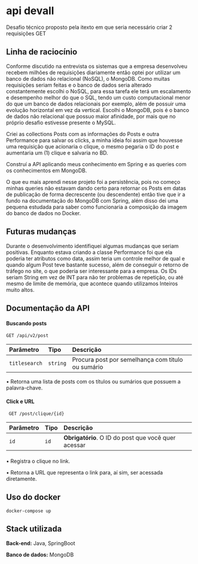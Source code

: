 
# api devall

Desafio técnico proposto pela itexto em que seria necessário criar 2 requisições GET


## Linha de raciocínio

Conforme discutido na entrevista os sistemas que a empresa desenvolveu recebem milhões de requisições diariamente então
optei por utilizar um banco de dados não relacional (NoSQL), o MongoDB. Como muitas
requisições seriam feitas e o banco de dados seria alterado constantemente escolhi o
NoSQL, para essa tarefa ele terá um escalamento e desempenho melhor do que o SQL, tendo
um custo computacional menor do que um banco de dados relacionais por exemplo, 
além de possuir uma evolução horizontal em vez da vertical. Escolhi o MongoDB, 
pois é o banco de dados 
não relacional que possuo maior afinidade, por mais que no próprio desafio estivesse
presente o MySQL.

Criei as collections Posts com as informações do Posts e outra Performance para salvar
os clicks, a minha ideia foi assim que houvesse uma requisição que acionaria o clique, o 
mesmo pegaria o ID do post e aumentaria um (1) clique e salvaria no BD.

Construí a API aplicando meus conhecimento em Spring e as queries com os 
conhecimentos em MongoDB.

O que eu mais aprendi nesse projeto foi a persistência, pois no 
começo minhas queries não estavam dando certo para retornar os Posts em 
datas de publicação de forma decrescente (ou descendente) então tive que ir 
a fundo na documentação do MongoDB com Spring, além disso dei uma pequena estudada
para saber como funcionaria a composição da imagem do banco de dados no Docker.

## Futuras mudanças
Durante o desenvolvimento identifiquei algumas mudanças que seriam positivas.
Enquanto estava criando a classe Performance foi que ela poderia ter atributos como
data, assim teria um controle melhor de qual e quando algum Post teve bastante sucesso, além de conseguir
o retorno de tráfego no site, o que poderia ser interessante para a empresa.
Os IDs seriam String em vez de INT para não ter problemas de repetição, ou até mesmo
de limite de memória, que acontece quando utilizamos Inteiros muito altos.

## Documentação da API

#### Buscando posts

```http
GET /api/v2/post 

```

| Parâmetro   | Tipo       | Descrição                           |
| :---------- | :--------- | :---------------------------------- |
| `titlesearch` | `string` | Procura post por semelhança com titulo ou sumário |

• Retorna uma lista de posts com os títulos ou sumários que possuem a palavra-chave.
#### Click e URL

```http
 GET /post/clique/{id}
```

| Parâmetro   | Tipo       | Descrição                                   |
| :---------- | :--------- | :------------------------------------------ |
| `id`      | `id` | **Obrigatório**. O ID do post que você quer acessar |

#### 

• Registra o clique no link.

• Retorna a URL que representa o link para, aí sim, ser acessada diretamente.



## Uso do docker

```
docker-compose up
```


## Stack utilizada

**Back-end:** Java, SpringBoot

**Banco de dados:** MongoDB

